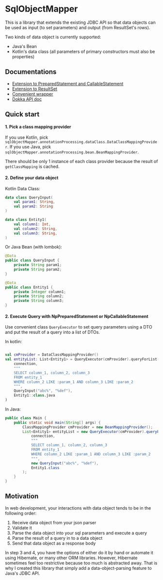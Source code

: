 # SqlObjectMapper

This is a library that extends the existing JDBC API 
so that data objects can be used as input (to set parameters) and output (from ResultSet's rows).

Two kinds of data object is currently supported:
* Java's Bean
* Kotlin's data class (all parameters of primary constructors must also be properties)

## Documentations

* [Extension to PreparedStatement and CallableStatement](documentations/NpStatement.md)
* [Extension to ResultSet](documentations/MappedResultSet.md)
* [Convenient wrapper](documentations/QueryExecutor.md)
* [Dokka API doc]()


## Quick start

#### 1. Pick a class mapping provider

If you use Kotlin, pick `sqlObjectMapper.annotationProcessing.dataClass.DataClassMappingProvider`.
If you use Java, pick `sqlObjectMapper.annotationProcessing.bean.BeanMappingProvider`.

There should be only 1 instance of each class provider because the result of `getClassMapping` is cached.

#### 2. Define your data object

Kotlin Data Class:

```kotlin
data class QueryInput(
    val param1: String,
    val param2: String
)

data class Entity1(
    val column1: Int,
    val column2: String,
    val column3: String,
)
```

Or Java Bean (with lombok):

```java
@Data
public class QueryInput {
    private String param1;
    private String param2;
}

@Data
public class Entity1 {
    private Integer column1;
    private String column2;
    private String column3;
}
```

#### 2. Execute Query with NpPreparedStatement or NpCallableStatement

Use convenient class `QueryExecutor` to set query parameters using a DTO 
and put the result of a query into a list of DTOs.

In kotlin:

```kotlin

val cmProvider = DataClassMappingProvider()
val entityList: List<Entity1> = QueryExecutor(cmProvider).queryForList(
    connection, 
    """
    SELECT column_1, column_2, column_3 
    FROM entity_1 
    WHERE column_2 LIKE :param_1 AND column_3 LIKE :param_2
    """,
    QueryInput("abc%", "%def"),
    Entity1::class.java
)
```

In Java:

```java
public class Main {
    public static void main(String[] args) {
        ClassMappingProvider cmProvider = new BeanMappingProvider();
        List<Entity1> entityList = new QueryExecutor(cmProvider).queryForList(
            connection,
            """
            SELECT column_1, column_2, column_3
            FROM entity_1
            WHERE column_2 LIKE :param_1 AND column_3 LIKE :param_2
            """,
            new QueryInput("abc%", "%def"),
            Entity1.class
        );
    }
}
```




## Motivation

In web development, your interactions with data object tends to be in the following order:

1. Receive data object from your json parser
2. Validate it
3. Parse the data object into your sql parameters and execute a query
4. Parse the result of a query in to a data object
5. Send that data object as a response body

In step 3 and 4, you have the options of either do it by hand or automate it using Hibernate,
or many other ORM libraries. However, Hibernate sometimes feel too restrictive
because too much is abstracted away. That is why I created this library that
simply add a data-object-parsing feature to Java's JDBC API.

